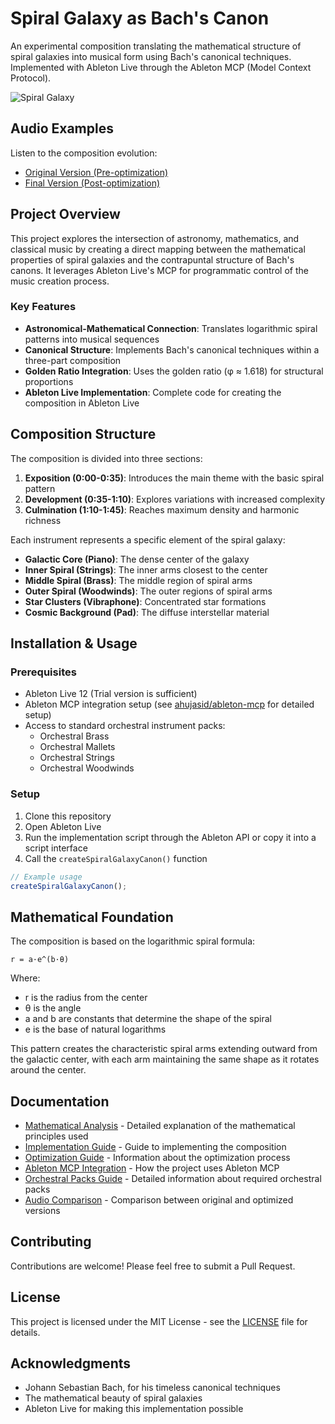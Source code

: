 # Spiral Galaxy as Bach's Canon

An experimental composition translating the mathematical structure of spiral galaxies into musical form using Bach's canonical techniques. Implemented with Ableton Live through the Ableton MCP (Model Context Protocol).

![Spiral Galaxy](assets/spiral-galaxy-banner.jpg)

## Audio Examples

Listen to the composition evolution:
- [Original Version (Pre-optimization)](https://soundcloud.com/evgeny-kalachihin/mcp_bach_milkywayspiral_experi/s-MiV1jP0UQVO?si=a370782985714a71a3f2333bfe744b3b&utm_source=clipboard&utm_medium=text&utm_campaign=social_sharing)
- [Final Version (Post-optimization)](https://soundcloud.com/evgeny-kalachihin/mcp_bach_milkywayspiral_expe-1/s-xKfL2xo4PWW?si=55b638758fa0467da9cc60ae467fe05c&utm_source=clipboard&utm_medium=text&utm_campaign=social_sharing)

## Project Overview

This project explores the intersection of astronomy, mathematics, and classical music by creating a direct mapping between the mathematical properties of spiral galaxies and the contrapuntal structure of Bach's canons. It leverages Ableton Live's MCP for programmatic control of the music creation process.

### Key Features

- **Astronomical-Mathematical Connection**: Translates logarithmic spiral patterns into musical sequences
- **Canonical Structure**: Implements Bach's canonical techniques within a three-part composition
- **Golden Ratio Integration**: Uses the golden ratio (φ ≈ 1.618) for structural proportions
- **Ableton Live Implementation**: Complete code for creating the composition in Ableton Live

## Composition Structure

The composition is divided into three sections:

1. **Exposition (0:00-0:35)**: Introduces the main theme with the basic spiral pattern
2. **Development (0:35-1:10)**: Explores variations with increased complexity
3. **Culmination (1:10-1:45)**: Reaches maximum density and harmonic richness

Each instrument represents a specific element of the spiral galaxy:

- **Galactic Core (Piano)**: The dense center of the galaxy
- **Inner Spiral (Strings)**: The inner arms closest to the center
- **Middle Spiral (Brass)**: The middle region of spiral arms
- **Outer Spiral (Woodwinds)**: The outer regions of spiral arms
- **Star Clusters (Vibraphone)**: Concentrated star formations
- **Cosmic Background (Pad)**: The diffuse interstellar material

## Installation & Usage

### Prerequisites

- Ableton Live 12 (Trial version is sufficient)
- Ableton MCP integration setup (see [ahujasid/ableton-mcp](https://github.com/ahujasid/ableton-mcp) for detailed setup)
- Access to standard orchestral instrument packs:
  - Orchestral Brass
  - Orchestral Mallets
  - Orchestral Strings
  - Orchestral Woodwinds

### Setup

1. Clone this repository
2. Open Ableton Live
3. Run the implementation script through the Ableton API or copy it into a script interface
4. Call the `createSpiralGalaxyCanon()` function

```javascript
// Example usage
createSpiralGalaxyCanon();
```

## Mathematical Foundation

The composition is based on the logarithmic spiral formula:

```
r = a·e^(b·θ)
```

Where:
- r is the radius from the center
- θ is the angle
- a and b are constants that determine the shape of the spiral
- e is the base of natural logarithms

This pattern creates the characteristic spiral arms extending outward from the galactic center, with each arm maintaining the same shape as it rotates around the center.

## Documentation

- [Mathematical Analysis](docs/mathematical-analysis.md) - Detailed explanation of the mathematical principles used
- [Implementation Guide](docs/implementation-guide.md) - Guide to implementing the composition
- [Optimization Guide](docs/optimization-guide.md) - Information about the optimization process
- [Ableton MCP Integration](docs/ableton-mcp-integration.md) - How the project uses Ableton MCP
- [Orchestral Packs Guide](docs/orchestral-packs-guide.md) - Detailed information about required orchestral packs
- [Audio Comparison](docs/audio-comparison.md) - Comparison between original and optimized versions

## Contributing

Contributions are welcome! Please feel free to submit a Pull Request.

## License

This project is licensed under the MIT License - see the [LICENSE](LICENSE) file for details.

## Acknowledgments

- Johann Sebastian Bach, for his timeless canonical techniques
- The mathematical beauty of spiral galaxies
- Ableton Live for making this implementation possible
